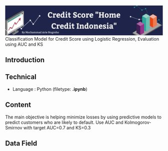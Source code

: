 ![This is an image](https://github.com/arienugroho050396/Credit-Score-HCI/blob/main/header.png)
Classification Model for Credit Score using Logistic Regression, Evaluation using AUC and KS 
## Introduction

## Technical 
- Language : Python (filetype: **.ipynb**)

## Content 
The main objective is helping minimize losses by using predictive models to predict customers who are likely to default. Use AUC and Kolmogorov-Smirnov with target AUC=0.7 and KS=0.3

## Data Field 

  
 
